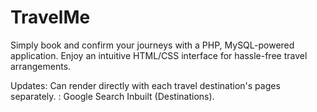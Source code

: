 # TravelMe
Simply book and confirm your journeys with a PHP, MySQL-powered application. Enjoy an intuitive HTML/CSS interface for hassle-free travel arrangements.

Updates: Can render directly with each travel destination's pages separately.
       : Google Search Inbuilt (Destinations).
